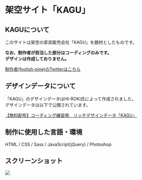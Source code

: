 # 架空サイト「KAGU」

## KAGUについて
このサイトは架空の家具販売会社「KAGU」を題材としたものです。<br>

**なお、制作者が担当した部分はコーディングのみです。<br>
デザインは作成しておりません。**

[制作者(foolish-pine)のTwitterはこちら](https://twitter.com/foolish_pine)

## デザインデータについて
「KAGU」のデザインデータはHI-ROKI氏によって作成されました。<br>
デザインデータは以下で公開されています。<br>

[【無料配布】コーディング練習用　リッチデザインデータ「KAGU」](https://note.com/hi_roki/n/nb0c5f24f9107)

## 制作に使用した言語・環境
HTML / CSS / Sass / JavaScript(jQuery) / Photoshop

## スクリーンショット
<img src="https://github.com/foolish-pine/KAGU/blob/master/image/KAGU_pc.png?raw=true">
